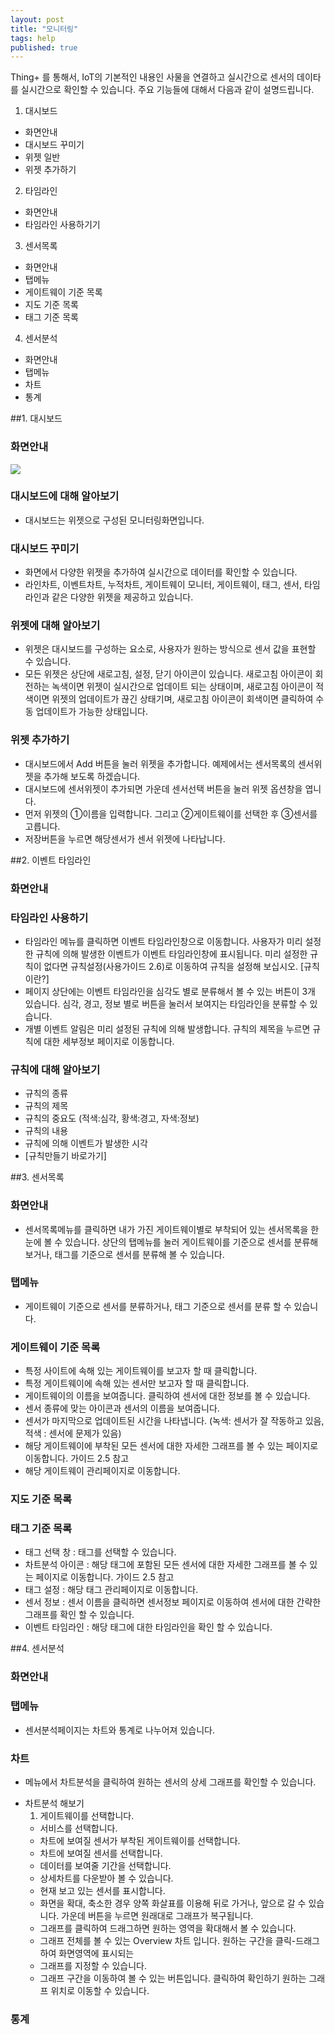 ```yaml
---
layout: post
title: "모니터링"
tags: help
published: true
---
```


Thing+ 를 통해서, IoT의 기본적인 내용인 사물을 연결하고 실시간으로 센서의 데이타를 실시간으로 확인할 수 있습니다.
주요 기능들에 대해서 다음과 같이 설명드립니다.

1. 대시보드
  - 화면안내
  - 대시보드 꾸미기
  - 위젯 일반
  - 위젯 추가하기
2. 타임라인
  - 화면안내
  - 타임라인 사용하기기
3. 센서목록
  - 화면안내
  - 탭메뉴
  - 게이트웨이 기준 목록
  - 지도 기준 목록
  - 태그 기준 목록
4. 센서분석
  - 화면안내
  - 탭메뉴
  - 차트
  - 통계

##1. 대시보드
### 화면안내
![](http://techblog.daliworks.net/assets/dashboard1.png)

### 대시보드에 대해 알아보기
* 대시보드는 위젯으로 구성된 모니터링화면입니다.

### 대시보드 꾸미기
* 화면에서 다양한 위젯을 추가하여 실시간으로 데이터를 확인할 수 있습니다.
* 라인차트, 이벤트차트, 누적차트, 게이트웨이 모니터, 게이트웨이, 태그, 센서, 타임라인과 같은 다양한 위젯을 제공하고 있습니다.

### 위젯에 대해 알아보기
* 위젯은 대시보드를 구성하는 요소로, 사용자가 원하는 방식으로 센서 값을 표현할 수 있습니다.
* 모든 위젯은 상단에 새로고침, 설정, 닫기 아이콘이 있습니다. 새로고침 아이콘이 회전하는 녹색이면 위젯이 실시간으로 업데이트 되는 상태이며, 새로고침 아이콘이 적색이면 위젯의 업데이트가 끊긴 상태기며,  새로고침 아이콘이 회색이면 클릭하여 수동 업데이트가 가능한 상태입니다.

### 위젯 추가하기
* 대시보드에서 Add 버튼을 눌러 위젯을 추가합니다. 예제에서는 센서목록의 센서위젯을 추가해 보도록 하겠습니다.
* 대시보드에 센서위젯이 추가되면 가운데 센서선택 버튼을 눌러 위젯 옵션창을 엽니다.
* 먼저 위젯의 ①이름을 입력합니다. 그리고 ②게이트웨이를 선택한 후 ③센서를 고릅니다.
* 저장버튼을 누르면 해당센서가 센서 위젯에 나타납니다.

##2. 이벤트 타임라인

### 화면안내

### 타임라인 사용하기
* 타임라인 메뉴를 클릭하면 이벤트 타임라인창으로 이동합니다. 사용자가 미리 설정한 규칙에 의해 발생한 이벤트가 이벤트 타임라인창에 표시됩니다. 미리 설정한 규칙이 없다면 규칙설정(사용가이드 2.6)로 이동하여 규칙을 설정해 보십시오. [규칙이란?]
* 페이지 상단에는 이벤트 타임라인을 심각도 별로 분류해서 볼 수 있는 버튼이 3개 있습니다. 심각, 경고, 정보 별로 버튼을 눌러서 보여지는 타임라인을 분류할 수 있습니다.
* 개별 이벤트 알림은 미리 설정된 규칙에 의해 발생합니다. 규칙의 제목을 누르면 규칙에 대한 세부정보 페이지로 이동합니다.

### 규칙에 대해 알아보기
  - 규칙의 종류
  - 규칙의 제목
  - 규칙의 중요도 (적색:심각, 황색:경고, 자색:정보)
  - 규칙의 내용
  - 규칙에 의해 이벤트가 발생한 시각
  - [규칙만들기 바로가기]

##3. 센서목록
### 화면안내

* 센서목록메뉴를 클릭하면 내가 가진 게이트웨이별로 부착되어 있는 센서목록을 한눈에 볼 수 있습니다. 상단의 탭메뉴를 눌러 게이트웨이를 기준으로 센서를 분류해 보거나, 태그를 기준으로 센서를 분류해 볼 수 있습니다.

### 탭메뉴
* 게이트웨이 기준으로 센서를 분류하거나, 태그 기준으로 센서를 분류 할 수 있습니다.

### 게이트웨이 기준 목록
* 특정 사이트에 속해 있는 게이트웨이를 보고자 할 때 클릭합니다.
* 특정 게이트웨이에 속해 있는 센서만 보고자 할 때 클릭합니다.
* 게이트웨이의 이름을 보여줍니다. 클릭하여 센서에 대한 정보를 볼 수 있습니다.
* 센서 종류에 맞는 아이콘과 센서의 이름을 보여줍니다.
* 센서가 마지막으로 업데이트된 시간을 나타냅니다. (녹색: 센서가 잘 작동하고 있음, 적색 : 센서에 문제가 있음)
* 해당 게이트웨이에 부착된 모든 센서에 대한 자세한 그래프를 볼 수 있는 페이지로 이동합니다. 가이드 2.5 참고
* 해당 게이트웨이 관리페이지로 이동합니다.

### 지도 기준 목록
### 태그 기준 목록
* 태그 선택 창 : 태그를 선택할 수 있습니다.
* 차트분석 아이콘 : 해당 태그에 포함된 모든 센서에 대한 자세한 그래프를 볼 수 있는 페이지로 이동합니다. 가이드 2.5 참고
* 태그 설정 : 해당 태그 관리페이지로 이동합니다.
* 센서 정보 : 센서 이름을 클릭하면 센서정보 페이지로 이동하여 센서에 대한 간략한 그래프를 확인 할 수 있습니다.
* 이벤트 타임라인 : 해당 태그에 대한 타임라인을 확인 할 수 있습니다.

##4. 센서분석
### 화면안내
### 탭메뉴
* 센서분석페이지는 차트와 통계로 나누어져 있습니다.

### 차트

  - 메뉴에서 차트분석을 클릭하여 원하는 센서의 상세 그래프를 확인할 수 있습니다.
  * 차트분석 해보기
    1. 게이트웨이를 선택합니다.
    - 서비스를 선택합니다.
    - 차트에 보여질 센서가 부착된 게이트웨이를 선택합니다.
    - 차트에 보여질 센서를 선택합니다.
    - 데이터를 보여줄 기간을 선택합니다.
    - 상세차트를 다운받아 볼 수 있습니다.
    - 현재 보고 있는 센서를 표시합니다.
    - 화면을 확대, 축소한 경우 양쪽 화살표를 이용해 뒤로 가거나, 앞으로 갈 수 있습니다. 가운데 버튼을 누르면 원래대로 그래프가 복구됩니다.
    - 그래프를 클릭하여 드래그하면 원하는 영역을 확대해서 볼 수 있습니다.
    - 그래프 전체를 볼 수 있는 Overview 차트 입니다. 원하는 구간을 클릭-드래그하여 화면영역에 표시되는
    - 그래프를 지정할 수 있습니다.
    - 그래프 구간을 이동하여 볼 수 있는 버튼입니다. 클릭하여 확인하기 원하는 그래프 위치로 이동할 수 있습니다.

### 통계
